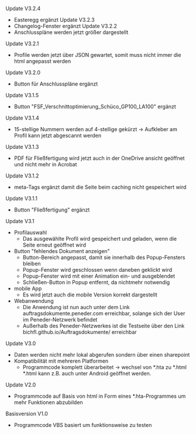 Update V3.2.4
  - Easteregg ergänzt
Update V3.2.3
  - Changelog-Fenster ergänzt
Update V3.2.2
  - Anschlusspläne werden jetzt größer dargestellt

Update V3.2.1
  - Profile werden jetzt über JSON gewartet, somit muss nicht immer die html angepasst werden

Update V3.2.0
  - Button für Anschlusspläne ergänzt
    
Update V3.1.5
  - Button "FSF_Verschnittoptimierung_Schüco_GP100_LA100" ergänzt
  
Update V3.1.4
  - 15-stellige Nummern werden auf 4-stellige gekürzt -> Aufkleber am Profil kann jetzt abgescannt werden

Update V3.1.3
  - PDF für Fließfertigung wird jetzt auch in der OneDrive ansicht geöffnet und nicht mehr in Acrobat
    
Update V3.1.2
  - meta-Tags ergänzt damit die Seite beim caching nicht gespeichert wird
  
Update V3.1.1
  - Button "Fließfertigung" ergänzt

Update V3.1
  - Profilauswahl
	- Das ausgewählte Profil wird gespeichert und geladen, wenn die Seite erneut geöffnet wird
  - Button "fehlendes Dokument anzeigen" 
	- Button-Bereich angepasst, damit sie innerhalb des Popup-Fensters bleiben
	- Popup-Fenster wird geschlossen wenn daneben geklickt wird
	- Popup-Fenster wird mit einer Animation ein- und ausgeblendet
	- Schließen-Button in Popup entfernt, da nichtmehr notwendig
  - mobile App
	- Es wird jetzt auch die mobile Version korrekt dargestellt
  - Webanwendung
	- Die Anwendung ist nun auch unter dem Link auftragsdokumente.peneder.com erreichbar, solange sich der User im Peneder-Netzwerk befindet
	- Außerhalb des Peneder-Netzwerkes ist die Testseite über den Link bichfl.github.io/Auftragsdokumente/ erreichbar

Update V3.0
  - Daten werden nicht mehr lokal abgerufen sondern über einen sharepoint
  - Kompatibilität mit mehreren Platformen
	- Programmcode komplett überarbeitet -> wechsel von *.hta zu *.html 
	  *.html kann z.B. auch unter Android geöffnet werden.
        
Update V2.0
  - Programmcode auf Basis von html in Form eines *.hta-Programmes um mehr Funktionen abzubilden

Basisversion V1.0
  - Programmcode VBS basiert um funktionsweise zu testen
